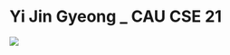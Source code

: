 # Yi Jin Gyeong _ CAU CSE 21

<img src="https://github-readme-stats.vercel.app/api?username=yjg0815&show_icons=true&locale=en&theme=midnight-purple&rank_icon=github" />

